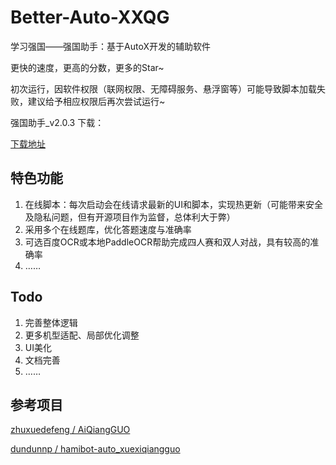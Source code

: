 # &#66;&#101;&#116;&#116;&#101;&#114;&#45;&#65;&#117;&#116;&#111;&#45;&#88;&#88;&#81;&#71;
&#23398;&#20064;&#24378;&#22269;&#8212;&#8212;&#24378;&#22269;&#21161;&#25163;：基于AutoX开发的辅助软件

更快的速度，更高的分数，更多的Star~

初次运行，因软件权限（联网权限、无障碍服务、悬浮窗等）可能导致脚本加载失败，建议给予相应权限后再次尝试运行~

&#24378;&#22269;&#21161;&#25163;_v2.0.3 下载：

[下载地址](https://sp.sec-an.cn/storage01/xxqg/v2.0.3.apk)

## 特色功能
1. 在线脚本：每次启动会在线请求最新的UI和脚本，实现热更新（可能带来安全及隐私问题，但有开源项目作为监督，总体利大于弊）
2. 采用多个在线题库，优化答题速度与准确率
3. 可选百度OCR或本地PaddleOCR帮助完成四人赛和双人对战，具有较高的准确率
4. ……

## Todo
1. 完善整体逻辑
2. 更多机型适配、局部优化调整
3. UI美化
4. 文档完善
5. ……

## 参考项目
[zhuxuedefeng / AiQiangGUO](https://github.com/zhuxuedefeng/AiQiangGUO)

[dundunnp / hamibot-auto_xuexiqiangguo](https://github.com/dundunnp/hamibot-auto_xuexiqiangguo)
